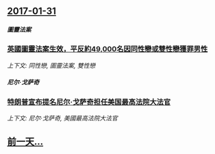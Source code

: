 ## [2017-01-31](/news/2017/01/31/index.md)

##### 圖靈法案
### [英國圖靈法案生效，平反約49,000名因同性戀或雙性戀獲罪男性](/news/2017/01/31/英國圖靈法案生效-平反約49000名因同性戀或雙性戀獲罪男性.md)
_上下文: 同性戀, 圖靈法案, 雙性戀_

##### 尼尔·戈萨奇
### [特朗普宣布提名尼尔·戈萨奇担任美国最高法院大法官 ](/news/2017/01/31/特朗普宣布提名尼尔-戈萨奇担任美国最高法院大法官.md)
_上下文: 尼尔·戈萨奇, 美國最高法院大法官_

## [前一天...](/news/2017/01/30/index.md)

